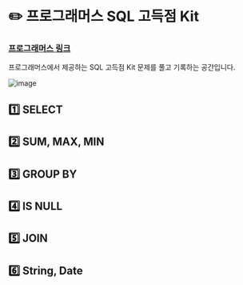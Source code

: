 # :pencil2: 프로그래머스 SQL 고득점 Kit

### [프로그래머스 링크](https://programmers.co.kr/learn/challenges)

프로그래머스에서 제공하는 SQL 고득점 Kit 문제를 풀고 기록하는 공간입니다.

![image](https://user-images.githubusercontent.com/55734436/109414491-7c582800-79f6-11eb-89f6-0cf017210e55.png)


## :one: SELECT

## :two: SUM, MAX, MIN

## :three: GROUP BY

## :four: IS NULL

## :five: JOIN

## :six: String, Date
